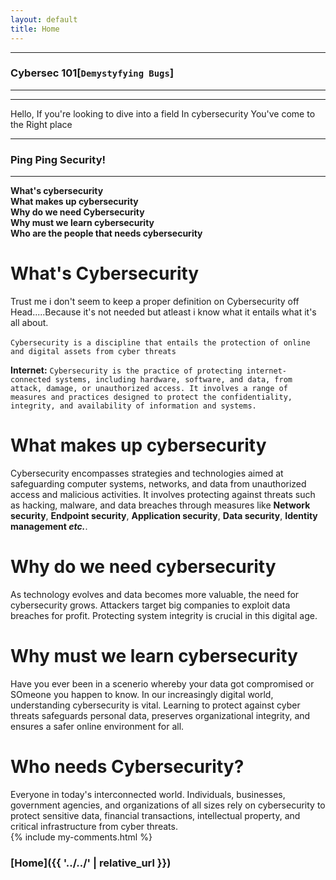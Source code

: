 ```yaml
---
layout: default
title: Home
---
```


* * *
### Cybersec 101[`Demystyfying Bugs`]
* * *
<hr>

Hello, If you're looking to dive into a field In cybersecurity You've come to the Right place

* * *
### Ping Ping Security!
* * *
**What's cybersecurity**<br/>
**What makes up cybersecurity**<br/>
**Why do we need Cybersecurity**<br/>
**Why must we learn cybersecurity**<br/>
**Who are the people that needs cybersecurity**

# What's Cybersecurity

Trust me i don't seem to keep a proper definition on Cybersecurity off Head.....Because it's not needed but atleast i know what it entails what it's all about.<br/><br/>
`Cybersecurity is a discipline that entails the protection of online and digital assets from cyber threats`<br>

**Internet:** `Cybersecurity is the practice of protecting internet-connected systems, including hardware, software, and data, from attack, damage, or unauthorized access. It involves a range of measures and practices designed to protect the confidentiality, integrity, and availability of information and systems.`

# What makes up cybersecurity

Cybersecurity encompasses strategies and technologies aimed at safeguarding computer systems, networks, and data from unauthorized access and malicious activities. It involves protecting against threats such as hacking, malware, and data breaches through measures like **Network security**, **Endpoint security**, **Application security**, **Data security**, **Identity management _etc._**.

# Why do we need cybersecurity

As technology evolves and data becomes more valuable, the need for cybersecurity grows. Attackers target big companies to exploit data breaches for profit. Protecting system integrity is crucial in this digital age.

# Why must we learn cybersecurity

Have you ever been in a scenerio whereby your data got compromised or SOmeone you happen to know. In our increasingly digital world, understanding cybersecurity is vital. Learning to protect against cyber threats safeguards personal data, preserves organizational integrity, and ensures a safer online environment for all.

# Who needs Cybersecurity?

Everyone in today's interconnected world. Individuals, businesses, government agencies, and organizations of all sizes rely on cybersecurity to protect sensitive data, financial transactions, intellectual property, and critical infrastructure from cyber threats.
<br/>
{% include my-comments.html %}

### **[Home]({{ '../../' | relative_url }})**
